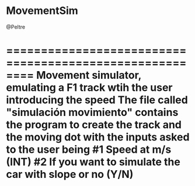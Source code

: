 # MovementSim
@Peltre

========================================================
Movement simulator, emulating a F1 track wtih the user introducing the speed 
The file called "simulación movimiento" contains the program to create the track and the moving dot with the inputs asked to the user being
#1 Speed at m/s (INT)
#2 If you want to simulate the car with slope or no (Y/N)
========================================================
